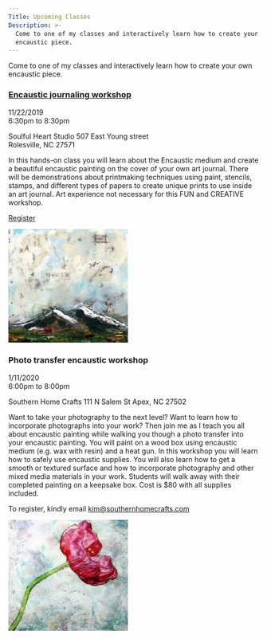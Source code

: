 ```yaml
---
Title: Upcoming Classes
Description: >-
  Come to one of my classes and interactively learn how to create your own
  encaustic piece.
---
```


Come to one of my classes and interactively learn how to create your own encaustic piece.

<div class="event">

  <h3 class="eventTitle">

[Encaustic journaling workshop](http://deborahsoulfulheart.com/product/encaustic-painting-using-nature-with-marcia-streithorst/)

  </h3>

  <div class="eventInfo">

  <div class="eventSideBar">

  11/22/2019  
  6:30pm to 8:30pm

  Soulful Heart Studio
  507 East Young street  
  Rolesville, NC 27571 

  </div>

  <div class="eventDetails">

In this hands-on class you will learn about the Encaustic medium and create a beautiful encaustic painting on the cover of your own art journal.  There will be demonstrations about printmaking techniques using paint, stencils, stamps, and different types of papers to create unique prints to use inside an art journal. Art experience not necessary for this FUN and CREATIVE workshop.

[Register](http://deborahsoulfulheart.com/product/encaustic-painting-using-nature-with-marcia-streithorst/)

  <div class="eventPic">

  ![Painting](/assets/paintings/img_6700-thumbnail.jpg)

  </div>

  </div>

  </div>

</div>

<div class="event">

  <h3 class="eventTitle">

Photo transfer encaustic workshop

  </h3>

  <div class="eventInfo">

  <div class="eventSideBar">

  1/11/2020  
  6:00pm to 8:00pm

  Southern Home Crafts
  111 N Salem St
  Apex, NC 27502

  </div>

  <div class="eventDetails">

Want to take your photography to the next level? Want to learn how to incorporate photographs into your work? Then join me as I teach you all about encaustic painting while walking you though a photo transfer into your encaustic painting. You will paint on a wood box using encaustic medium (e.g. wax with resin) and a heat gun. In this workshop you will learn how to safely use encaustic supplies. You will also learn how to get a smooth or textured surface and how to incorporate photography and other mixed media materials in your work. Students will walk away with their completed painting on a keepsake box. Cost is $80 with all supplies included. 

To register, kindly email kim@southernhomecrafts.com

  <div class="eventPic">

  ![Painting](/assets/paintings/img_6080-thumbnail.jpg)

  </div>

  </div>

  </div>

</div>
